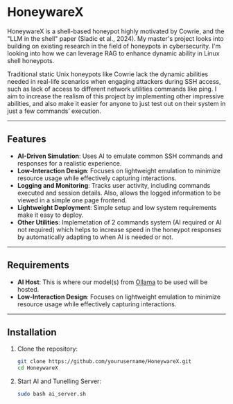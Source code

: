 # HoneywareX

HoneywareX is a shell-based honeypot highly motivated by Cowrie, and the "LLM in the shell" paper (Sladic et al., 2024). My master's project looks into building on existing research in the field of honeypots in cybersecurity. I'm looking into how we can leverage RAG to enhance dynamic ability in Linux shell honeypots.

Traditional static Unix honeypots like Cowrie lack the dynamic abilities needed in real-life scenarios when engaging attackers during SSH access, such as lack of access to different network utilities commands like ping. I aim to increase the realism of this project by implementing other impressive abilities, and also make it easier for anyone to just test out on their system in just a few commands’ execution.

---

## Features

- **AI-Driven Simulation**: Uses AI to emulate common SSH commands and responses for a realistic experience.
- **Low-Interaction Design**: Focuses on lightweight emulation to minimize resource usage while effectively capturing interactions.
- **Logging and Monitoring**: Tracks user activity, including commands executed and session details. Also, allows the logged information to be viewed in a simple one page frontend.
- **Lightweight Deployment**: Simple setup and low system requirements make it easy to deploy.
- **Other Utilities**: Implemetation of 2 commands system (AI required or AI not required) which helps to increase speed in the honeypot responses by automatically adapting to when AI is needed or not.

---

## Requirements
- **AI Host**: This is where our model(s) from <a href="https://ollama.com/library" target="_blank">Ollama</a> to be used will be hosted.
- **Low-Interaction Design**: Focuses on lightweight emulation to minimize resource usage while effectively capturing interactions.

---

## Installation

1. Clone the repository:
   ```bash
   git clone https://github.com/yourusername/HoneywareX.git
   cd HoneywareX

2. Start AI and Tunelling Server:
   ```bash
   sudo bash ai_server.sh



